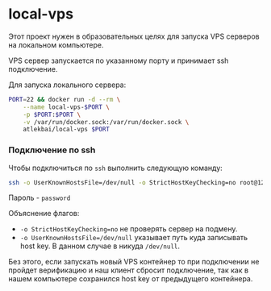 # local-vps

Этот проект нужен в образовательных целях для запуска VPS серверов на локальном компьютере.

VPS сервер запускается по указанному порту и принимает ssh подключение.

Для запуска локального сервера:

```bash
PORT=22 && docker run -d --rm \
    --name local-vps-$PORT \
    -p $PORT:$PORT \
    -v /var/run/docker.sock:/var/run/docker.sock \
    atlekbai/local-vps $PORT
```

### Подключение по ssh

Чтобы подключиться по `ssh` выполнить следующую команду:

```bash
ssh -o UserKnownHostsFile=/dev/null -o StrictHostKeyChecking=no root@127.0.0.1 -p 22
```

Пароль - `password`

Объяснение флагов:

- `-o StrictHostKeyChecking=no` не проверять сервер на подмену.
- `-o UserKnownHostsFile=/dev/null` указывает путь куда записывать host key. В данном случае в никуда `/dev/null`.

Без этого, если запускать новый VPS контейнер то при подключении не пройдет верификацию и наш клиент сбросит подключение, так как в нашем компьютере сохранился host key от предыдущего контейнера.
